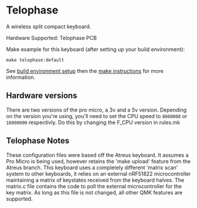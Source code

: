 Telophase
=========

A wireless split compact keyboard.

Hardware Supported: Telophase PCB

Make example for this keyboard (after setting up your build environment):

    make telophase:default

See [build environment setup](https://docs.qmk.fm/#/getting_started_build_tools) then the [make instructions](https://docs.qmk.fm/#/getting_started_make_guide) for more information.

## Hardware versions

There are two versions of the pro micro, a 3v and a 5v version. Depending on the version you're using, you'll need to set the CPU speed to `8000000` or `16000000` respectivly. Do this by changing the F_CPU version in rules.mk

## Telophase Notes

These configuration files were based off the Atreus keyboard. It assumes a Pro Micro is being used, however retains the 'make upload' feature from the Atreus branch. This keyboard uses a completely different 'matrix scan' system to other keyboards, it relies on an external nRF51822 microcontroller maintaining a matrix of keystates received from the keyboard halves. The matrix.c file contains the code to poll the external microcontroller for the key matrix. As long as this file is not changed, all other QMK features are supported.
